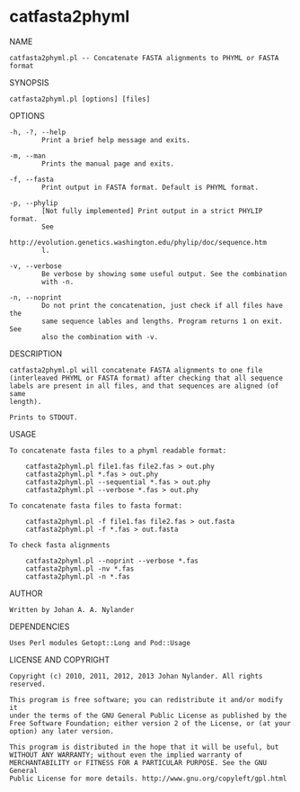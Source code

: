 catfasta2phyml
==============


NAME

    catfasta2phyml.pl -- Concatenate FASTA alignments to PHYML or FASTA
    format

SYNOPSIS

    catfasta2phyml.pl [options] [files]

OPTIONS

    -h, -?, --help
            Print a brief help message and exits.

    -m, --man
            Prints the manual page and exits.

    -f, --fasta
            Print output in FASTA format. Default is PHYML format.

    -p, --phylip
            [Not fully implemented] Print output in a strict PHYLIP format.
            See
            http://evolution.genetics.washington.edu/phylip/doc/sequence.htm
            l.

    -v, --verbose
            Be verbose by showing some useful output. See the combination
            with -n.

    -n, --noprint
            Do not print the concatenation, just check if all files have the
            same sequence lables and lengths. Program returns 1 on exit. See
            also the combination with -v.

DESCRIPTION

    catfasta2phyml.pl will concatenate FASTA alignments to one file
    (interleaved PHYML or FASTA format) after checking that all sequence
    labels are present in all files, and that sequences are aligned (of same
    length).

    Prints to STDOUT.

USAGE

    To concatenate fasta files to a phyml readable format:

        catfasta2phyml.pl file1.fas file2.fas > out.phy
        catfasta2phyml.pl *.fas > out.phy
        catfasta2phyml.pl --sequential *.fas > out.phy
        catfasta2phyml.pl --verbose *.fas > out.phy

    To concatenate fasta files to fasta format:

        catfasta2phyml.pl -f file1.fas file2.fas > out.fasta
        catfasta2phyml.pl -f *.fas > out.fasta

    To check fasta alignments

        catfasta2phyml.pl --noprint --verbose *.fas
        catfasta2phyml.pl -nv *.fas
        catfasta2phyml.pl -n *.fas

AUTHOR

    Written by Johan A. A. Nylander

DEPENDENCIES

    Uses Perl modules Getopt::Long and Pod::Usage

LICENSE AND COPYRIGHT

    Copyright (c) 2010, 2011, 2012, 2013 Johan Nylander. All rights
    reserved.

    This program is free software; you can redistribute it and/or modify it
    under the terms of the GNU General Public License as published by the
    Free Software Foundation; either version 2 of the License, or (at your
    option) any later version.

    This program is distributed in the hope that it will be useful, but
    WITHOUT ANY WARRANTY; without even the implied warranty of
    MERCHANTABILITY or FITNESS FOR A PARTICULAR PURPOSE. See the GNU General
    Public License for more details. http://www.gnu.org/copyleft/gpl.html

